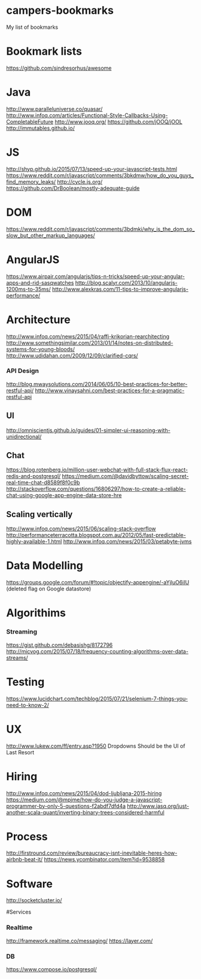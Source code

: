 # campers-bookmarks
My list of bookmarks

# Bookmark lists
https://github.com/sindresorhus/awesome

# Java
http://www.paralleluniverse.co/quasar/
http://www.infoq.com/articles/Functional-Style-Callbacks-Using-CompletableFuture
http://www.jooq.org/
https://github.com/jOOQ/jOOL
http://immutables.github.io/

# JS
http://shyp.github.io/2015/07/13/speed-up-your-javascript-tests.html
https://www.reddit.com/r/javascript/comments/3bkdmw/how_do_you_guys_find_memory_leaks/
http://cycle.js.org/
https://github.com/DrBoolean/mostly-adequate-guide

# DOM
https://www.reddit.com/r/javascript/comments/3bdmki/why_is_the_dom_so_slow_but_other_markup_languages/

# AngularJS
https://www.airpair.com/angularjs/tips-n-tricks/speed-up-your-angular-apps-and-rid-sasqwatches
http://blog.scalyr.com/2013/10/angularjs-1200ms-to-35ms/
http://www.alexkras.com/11-tips-to-improve-angularjs-performance/

# Architecture

http://www.infoq.com/news/2015/04/raffi-krikorian-rearchitecting
http://www.somethingsimilar.com/2013/01/14/notes-on-distributed-systems-for-young-bloods/
http://www.udidahan.com/2009/12/09/clarified-cqrs/

### API Design
http://blog.mwaysolutions.com/2014/06/05/10-best-practices-for-better-restful-api/
http://www.vinaysahni.com/best-practices-for-a-pragmatic-restful-api


## UI
http://omniscientjs.github.io/guides/01-simpler-ui-reasoning-with-unidirectional/

## Chat
https://blog.rotenberg.io/million-user-webchat-with-full-stack-flux-react-redis-and-postgresql/
https://medium.com/@davidbyttow/scaling-secret-real-time-chat-d8589f8f0c9b
http://stackoverflow.com/questions/16806297/how-to-create-a-reliable-chat-using-google-app-engine-data-store-hre

## Scaling vertically
http://www.infoq.com/news/2015/06/scaling-stack-overflow http://performanceterracotta.blogspot.com.au/2012/05/fast-predictable-highly-available-1.html http://www.infoq.com/news/2015/03/petabyte-jvms

# Data Modelling
https://groups.google.com/forum/#!topic/objectify-appengine/-aYjluO6iIU (deleted flag on Google datastore)

# Algorithims
### Streaming
https://gist.github.com/debasishg/8172796
http://micvog.com/2015/07/18/frequency-counting-algorithms-over-data-streams/

# Testing
https://www.lucidchart.com/techblog/2015/07/21/selenium-7-things-you-need-to-know-2/

# UX
http://www.lukew.com/ff/entry.asp?1950 Dropdowns Should be the UI of Last Resort

# Hiring
http://www.infoq.com/news/2015/04/dod-ljubljana-2015-hiring
https://medium.com/@mpjme/how-do-you-judge-a-javascript-programmer-by-only-5-questions-f2abdf7dfd4a
http://www.jasq.org/just-another-scala-quant/inverting-binary-trees-considered-harmful

# Process
http://firstround.com/review/bureaucracy-isnt-inevitable-heres-how-airbnb-beat-it/
https://news.ycombinator.com/item?id=9538858


# Software
http://socketcluster.io/

#Services
### Realtime
http://framework.realtime.co/messaging/
https://layer.com/
### DB
https://www.compose.io/postgresql/
